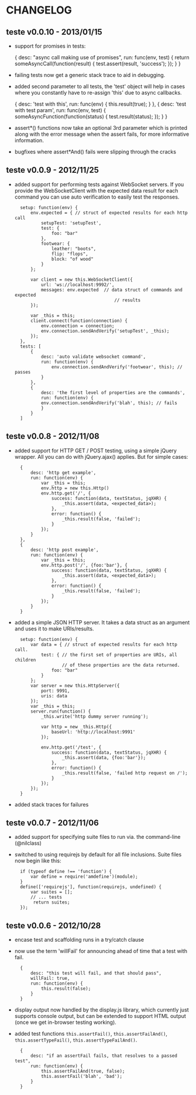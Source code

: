 CHANGELOG
=========

teste v0.0.10 - 2013/01/15
--------------------------

- support for promises in tests:

	{
		desc: "async call making use of promises",
		run: func(env, test) {
			return someAsyncCall(function(result) {
				test.assert(result, 'success');
			});
		}
	}

- failing tests now get a generic stack trace to aid in debugging.

- added second parameter to all tests, the 'test' object will help in cases where
	you constantly have to re-assign 'this' due to async callbacks.

	{
		desc: 'test with this',
		run: func(env) {
			this.result(true);
		}
	},
	{
		desc: 'test with test param',
		run: func(env, test) {
			someAsyncFunction(function(status) {
				test.result(status);
			});
		}
	}

- assert*() functions now take an optional 3rd parameter which is printed along
	with the error message when the assert fails, for more informative
	information.

- bugfixes where assert*And() fails were slipping through the cracks


teste v0.0.9 - 2012/11/25
-------------------------

- added support for performing tests against WebSocket servers. If you provide
	the WebSocketClient with the expected data result for each command you can use
	auto verification to easily test the responses.

		setup: function(env) {
			env.expected = { // struct of expected results for each http call
				setupTest: 'setupTest',
				test: {
					foo: "bar"
				},
				footwear: {
					leather: "boots",
					flip: "flops",
					block: "of wood"
				}
			};

			var client = new this.WebSocketClient({
				url: 'ws://localhost:9992/',
				messages: env.expected  // data struct of commands and expected
											// results
			});

			var _this = this;
			client.connect(function(connection) {
				env.connection = connection;
				env.connection.sendAndVerify('setupTest', _this);
			});
		},
		tests: [
			{
				desc: 'auto validate websocket command',
				run: function(env) {
					env.connection.sendAndVerify('footwear', this); // passes
				}
			},
			{
				desc: 'the first level of properties are the commands',
				run: function(env) {
				env.connection.sendAndVerify('blah', this); // fails
				}
			}
		]


teste v0.0.8 - 2012/11/08
-------------------------

- added support for HTTP GET / POST testing, using a simple jQuery wrapper. All
	you can do with jQuery.ajax() applies. But for simple cases:

		{
			desc: 'http get example',
			run: function(env) {
				var _this = this;
				env.http = new this.Http()
				env.http.get('/', {
					success: function(data, textStatus, jqXHR) {
						_this.assert(data, <expected_data>);
					},
					error: function() {
						_this.result(false, 'failed');
					}
				});
			}
		},
		{
			desc: 'http post example',
			run: function(env) {
				var _this = this;
				env.http.post('/', {foo:'bar'}, {
					success: function(data, textStatus, jqXHR) {
						_this.assert(data, <expected_data>);
					},
					error: function() {
						_this.result(false, 'failed');
					}
				});
			}
		}

- added a simple JSON HTTP server. It takes a data struct as an argument and
	uses it to make URIs/results.

		setup: function(env) {
			var data = { // struct of expected results for each http call.
				test: { // the first set of properties are URIs, all children
						// of these properties are the data returned.
					foo: "bar"
				}
			};
			var server = new this.HttpServer({
				port: 9991,
				uris: data
			});
			var _this = this;
			server.run(function() {
				_this.write('http dummy server running');

				var http = new _this.Http({
					baseUrl: 'http://localhost:9991'
				});

				env.http.get('/test', {
					success: function(data, textStatus, jqXHR) {
						_this.assert(data, {foo:'bar'});
					},
					error: function() {
						_this.result(false, 'failed http request on /');
					}
				});
			});
		}

- added stack traces for failures


teste v0.0.7 - 2012/11/06
-------------------------

- added support for specifying suite files to run via. the command-line
	(@nilclass)

- switched to using requirejs by default for all file inclusions. Suite files
	now begin like this:

		if (typeof define !== 'function') {
			var define = require('amdefine')(module);
		}
		define(['requirejs'], function(requirejs, undefined) {
			var suites = [];
			// ... tests
			 return suites;
		});


teste v0.0.6 - 2012/10/28
-------------------------

- encase test and scaffolding runs in a try/catch clause

- now use the term 'willFail' for announcing ahead of time that a test with
	fail.

		{
			desc: "this test will fail, and that should pass",
			willFail: true,
			run: function(env) {
				this.result(false);
			}
		}

- display output now handled by the display.js library, which currently just
	supports console output, but can be extended to support HTML output (once we
	get in-browser testing working).

- added test functions `this.assertFail()`, `this.assertFailAnd()`,
	`this.assertTypeFail()`, `this.assertTypeFailAnd()`.


		{
			desc: "if an assertFail fails, that resolves to a passed test",
			run: function(env) {
				this.assertFailAnd(true, false);
				this.assertFail('blah', 'bad');
			}
		}

